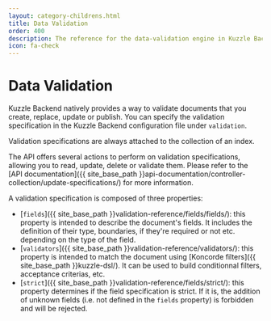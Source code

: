 ```yaml
---
layout: category-childrens.html
title: Data Validation
order: 400
description: The reference for the data-validation engine in Kuzzle Backend.
icon: fa-check
---
```


# Data Validation

Kuzzle Backend natively provides a way to validate documents that you create, replace, update or publish.
You can specify the validation specification in the Kuzzle Backend configuration file under `validation`.

Validation specifications are always attached to the collection of an index.

The API offers several actions to perform on validation specifications, allowing you to read, update, delete or validate them. Please refer to the [API documentation]({{ site_base_path }}api-documentation/controller-collection/update-specifications/) for more information.

A validation specification is composed of three properties:

* [`fields`]({{ site_base_path }}validation-reference/fields/fields/): this property is intended to describe the document's fields. It includes the definition of their type, boundaries, if they're required or not etc. depending on the type of the field.
* [`validators`]({{ site_base_path }}validation-reference/validators/): this property is intended to match the document using [Koncorde filters]({{ site_base_path }}kuzzle-dsl/). It can be used to build conditionnal filters, acceptance criterias, etc.
* [`strict`]({{ site_base_path }}validation-reference/fields/strict/): this property determines if the field specification is strict. If it is, the addition of unknown fields (i.e. not defined in the `fields` property) is forbidden and will be rejected.
